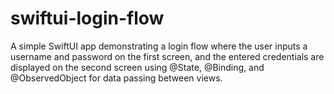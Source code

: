 # swiftui-login-flow
A simple SwiftUI app demonstrating a login flow where the user inputs a username and password on the first screen, and the entered credentials are displayed on the second screen using @State, @Binding, and @ObservedObject for data passing between views.
